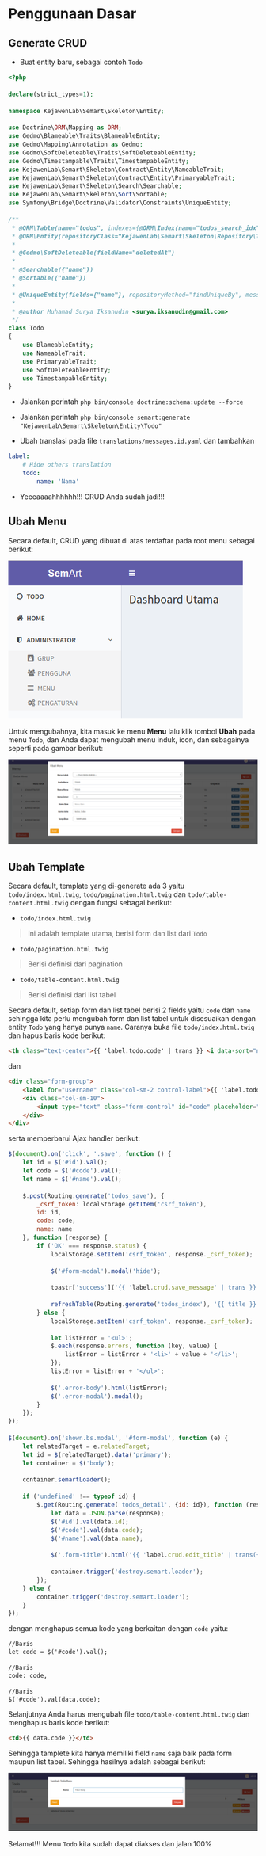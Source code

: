 # Penggunaan Dasar

## Generate CRUD

- Buat entity baru, sebagai contoh `Todo`

```php
<?php

declare(strict_types=1);

namespace KejawenLab\Semart\Skeleton\Entity;

use Doctrine\ORM\Mapping as ORM;
use Gedmo\Blameable\Traits\BlameableEntity;
use Gedmo\Mapping\Annotation as Gedmo;
use Gedmo\SoftDeleteable\Traits\SoftDeleteableEntity;
use Gedmo\Timestampable\Traits\TimestampableEntity;
use KejawenLab\Semart\Skeleton\Contract\Entity\NameableTrait;
use KejawenLab\Semart\Skeleton\Contract\Entity\PrimaryableTrait;
use KejawenLab\Semart\Skeleton\Search\Searchable;
use KejawenLab\Semart\Skeleton\Sort\Sortable;
use Symfony\Bridge\Doctrine\Validator\Constraints\UniqueEntity;

/**
 * @ORM\Table(name="todos", indexes={@ORM\Index(name="todos_search_idx", columns={"nama"})})
 * @ORM\Entity(repositoryClass="KejawenLab\Semart\Skeleton\Repository\TodoRepository")
 *
 * @Gedmo\SoftDeleteable(fieldName="deletedAt")
 *
 * @Searchable({"name"})
 * @Sortable({"name"})
 *
 * @UniqueEntity(fields={"name"}, repositoryMethod="findUniqueBy", message="label.crud.non_unique_or_deleted")
 *
 * @author Muhamad Surya Iksanudin <surya.iksanudin@gmail.com>
 */
class Todo
{
    use BlameableEntity;
    use NameableTrait;
    use PrimaryableTrait;
    use SoftDeleteableEntity;
    use TimestampableEntity;
}

```

- Jalankan perintah `php bin/console doctrine:schema:update --force`

- Jalankan perintah `php bin/console semart:generate "KejawenLab\Semart\Skeleton\Entity\Todo"`

- Ubah translasi pada file `translations/messages.id.yaml` dan tambahkan 

```yaml
label:
    # Hide others translation
    todo:
        name: 'Nama'
```

- Yeeeaaaahhhhhh!!! CRUD Anda sudah jadi!!!

## Ubah Menu

Secara default, CRUD yang dibuat di atas terdaftar pada root menu sebagai berikut:

 ![Todo](imgs/todo.png "Todo")
 
 Untuk mengubahnya, kita masuk ke menu **Menu** lalu klik tombol **Ubah** pada menu `Todo`, dan Anda dapat mengubah menu induk, icon, dan sebagainya seperti pada gambar berikut:
 
 ![Todo Menu](imgs/todo_menu.png "Todo Menu")

## Ubah Template

Secara default, template yang di-generate ada 3 yaitu `todo/index.html.twig`, `todo/pagination.html.twig` dan `todo/table-content.html.twig` dengan fungsi sebagai berikut:

- `todo/index.html.twig`

> Ini adalah template utama, berisi form dan list dari `Todo`

- `todo/pagination.html.twig`

> Berisi definisi dari pagination

- `todo/table-content.html.twig`

> Berisi definisi dari list tabel


Secara default, setiap form dan list tabel berisi 2 fields yaitu `code` dan `name` sehingga kita perlu mengubah form dan list tabel untuk disesuaikan dengan entity `Todo` yang hanya punya `name`.
Caranya buka file `todo/index.html.twig` dan hapus baris kode berikut:

```html
<th class="text-center">{{ 'label.todo.code' | trans }} <i data-sort="no" data-sort-field="code" class="fa fa-sort sortable pull-right"></i></th>
```

dan 

```html
<div class="form-group">
    <label for="username" class="col-sm-2 control-label">{{ 'label.todo.code' | trans }}</label>
    <div class="col-sm-10">
        <input type="text" class="form-control" id="code" placeholder="{{ 'label.todo.code' | trans }}">
    </div>
</div>
```

serta memperbarui Ajax handler berikut:

```javascript
$(document).on('click', '.save', function () {
    let id = $('#id').val();
    let code = $('#code').val();
    let name = $('#name').val();

    $.post(Routing.generate('todos_save'), {
        _csrf_token: localStorage.getItem('csrf_token'),
        id: id,
        code: code,
        name: name
    }, function (response) {
        if ('OK' === response.status) {
            localStorage.setItem('csrf_token', response._csrf_token);

            $('#form-modal').modal('hide');

            toastr['success']('{{ 'label.crud.save_message' | trans }}');

            refreshTable(Routing.generate('todos_index'), '{{ title }}');
        } else {
            localStorage.setItem('csrf_token', response._csrf_token);

            let listError = '<ul>';
            $.each(response.errors, function (key, value) {
                listError = listError + '<li>' + value + '</li>';
            });
            listError = listError + '</ul>';

            $('.error-body').html(listError);
            $('.error-modal').modal();
        }
    });
});

$(document).on('shown.bs.modal', '#form-modal', function (e) {
    let relatedTarget = e.relatedTarget;
    let id = $(relatedTarget).data('primary');
    let container = $('body');

    container.semartLoader();

    if ('undefined' !== typeof id) {
        $.get(Routing.generate('todos_detail', {id: id}), function (response) {
            let data = JSON.parse(response);
            $('#id').val(data.id);
            $('#code').val(data.code);
            $('#name').val(data.name);

            $('.form-title').html('{{ 'label.crud.edit_title' | trans({'%title%': title }) }}');

            container.trigger('destroy.semart.loader');
        });
    } else {
        container.trigger('destroy.semart.loader');
    }
});
```

dengan menghapus semua kode yang berkaitan dengan `code` yaitu:

```
//Baris
let code = $('#code').val();

//Baris
code: code,

//Baris 
$('#code').val(data.code);
```


Selanjutnya Anda harus mengubah file `todo/table-content.html.twig` dan menghapus baris kode berikut:

```html
<td>{{ data.code }}</td>
```

Sehingga tamplete kita hanya memiliki field `name` saja baik pada form maupun list tabel. Sehingga hasilnya adalah sebagai berikut:

![Todo Final](imgs/todo_final.png "Todo Final")
 
Selamat!!! Menu `Todo` kita sudah dapat diakses dan jalan 100% 
